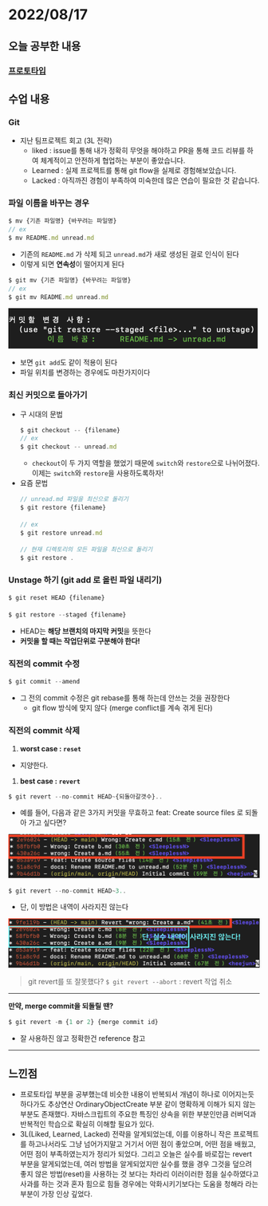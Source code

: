 # 2022/08/17

## 오늘 공부한 내용

### [프로토타입](https://github.com/SleeplessN/TIL/blob/main/Javascript/Javascript%20DeepDive/19%EC%9E%A5%20%ED%94%84%EB%A1%9C%ED%86%A0%ED%83%80%EC%9E%85.md)

## 수업 내용

### Git

- 지난 팀프로젝트 회고 (3L 전략)
  - liked : issue를 통해 내가 정확히 무엇을 해야하고 PR을 통해 코드 리뷰를 하여 체계적이고 안전하게 협업하는 부분이 좋았습니다.
  - Learned : 실제 프로젝트를 통해 git flow을 실제로 경험해보았습니다.
  - Lacked : 아직까진 경험이 부족하여 미숙한데 많은 연습이 필요한 것 같습니다.

### 파일 이름을 바꾸는 경우

```jsx
$ mv {기존 파일명} {바꾸려는 파일명}
// ex
$ mv README.md unread.md
```

- 기존의 `README.md` 가 삭제 되고 `unread.md`가 새로 생성된 걸로 인식이 된다
- 이렇게 되면 **연속성**이 떨어지게 된다

```jsx
$ git mv {기존 파일명} {바꾸려는 파일명}
// ex
$ git mv README.md unread.md
```

<img src="./2022-08-17-images/Untitled.png" width="500">

- 보면 `git add`도 같이 적용이 된다
- 파일 위치를 변경하는 경우에도 마찬가지이다

### 최신 커밋으로 돌아가기

- 구 시대의 문법
  ```jsx
  $ git checkout -- {filename}
  // ex
  $ git checkout -- unread.md
  ```
  - `checkout`이 두 가지 역할을 했었기 때문에 `switch`와 `restore`으로 나뉘어졌다. 이제는 `switch`와 `restore`을 사용하도록하자!
- 요즘 문법
  ```jsx
  // unread.md 파일을 최신으로 돌리기
  $ git restore {filename}

  // ex
  $ git restore unread.md

  // 현재 디렉토리의 모든 파일을 최신으로 돌리기
  $ git restore .
  ```

### Unstage 하기 (git add 로 올린 파일 내리기)

```jsx
$ git reset HEAD {filename}

$ git restore --staged {filename}
```

- HEAD는 **해당 브랜치의 마지막 커밋**을 뜻한다
- **커밋을 할 때는 작업단위로 구분해야 한다!**

### 직전의 commit 수정

```jsx
$ git commit --amend
```

- 그 전의 commit 수정은 git rebase를 통해 하는데 안쓰는 것을 권장한다
  - git flow 방식에 맞지 않다 (merge conflict를 계속 겪게 된다)

### 직전의 commit 삭제

1. **worst case : `reset`**

- 지양한다.

1. **best case : `revert`**

```jsx
$ git revert --no-commit HEAD~{되돌아갈갯수}..
```

- 예를 들어, 다음과 같은 3가지 커밋을 무효하고 feat: Create source files 로 되돌아 가고 싶다면?

<img src="./2022-08-17-images/Untitled%201.png" width="600">

```jsx
$ git revert --no-commit HEAD~3..
```

- 단, 이 방법은 내역이 사라지진 않는다

<img src="./2022-08-17-images/Untitled%202.png" width="600">

> git revert를 또 잘못했다?
> `$ git revert --abort` : revert 작업 취소

---

**만약, merge commit을 되돌릴 땐?**

```jsx
$ git revert -m {1 or 2} {merge commit id}
```

- 잘 사용하진 않고 정확한건 reference 참고

---

## 느낀점

- 프로토타입 부분을 공부했는데 비슷한 내용이 반복되서 개념이 하나로 이어지는듯 하다가도 추상연산 OrdinaryObjectCreate 부분 같이 명확하게 이해가 되지 않는 부분도 존재했다. 자바스크립트의 주요한 특징인 상속을 위한 부분인만큼 러버덕과 반복적인 학습으로 확실히 이해할 필요가 있다.
- 3L(Liked, Learned, Lacked) 전략을 알게되었는데, 이를 이용하니 작은 프로젝트를 하고나서라도 그냥 넘어가지말고 거기서 어떤 점이 좋았으며, 어떤 점을 배웠고, 어떤 점이 부족하였는지가 정리가 되었다. 그리고 오늘은 실수를 바로잡는 revert 부분을 알게되었는데, 여러 방법을 알게되었지만 실수를 했을 경우 그것을 덮으려 좋지 않은 방법(reset)을 사용하는 것 보다는 차라리 이러이러한 점을 실수하였다고 사과를 하는 것과 혼자 힘으로 힘들 경우에는 악화시키기보다는 도움을 청해라 라는 부분이 가장 인상 깊었다.
